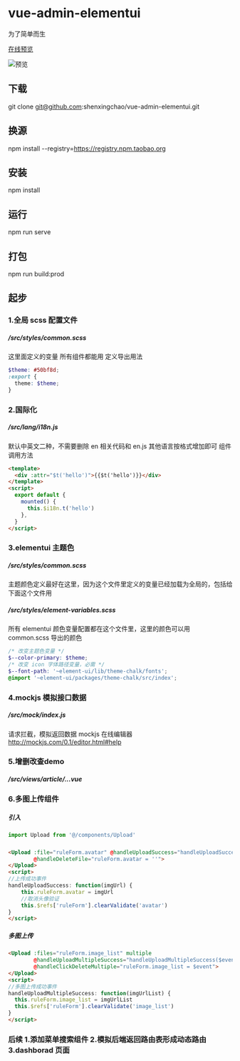 # vue-admin-elementui

为了简单而生

[在线预览](https://shenxingchao.github.io/vue-admin-elementui)

![预览](http://demo.o8o8o8.com/vue-admin-elementui/preview.png)

## 下载

git clone git@github.com:shenxingchao/vue-admin-elementui.git

## 换源

npm install --registry=https://registry.npm.taobao.org

## 安装

npm install

## 运行

npm run serve

## 打包

npm run build:prod

## 起步

### 1.全局 scss 配置文件

##### /src/styles/common.scss

这里面定义的变量 所有组件都能用 定义导出用法

```scss
$theme: #50bf8d;
:export {
  theme: $theme;
}
```

### 2.国际化

##### /src/lang/i18n.js

默认中英文二种，不需要删除 en 相关代码和 en.js
其他语言按格式增加即可
组件调用方法

```html
<template>
  <div :attr="$t('hello')">{{$t('hello')}}</div>
</template>
<script>
  export default {
    mounted() {
      this.$i18n.t('hello')
    },
  }
</script>
```

### 3.elementui 主题色

##### /src/styles/common.scss

主题颜色定义最好在这里，因为这个文件里定义的变量已经加载为全局的，包括给下面这个文件用

##### /src/styles/element-variables.scss

所有 elementui 颜色变量配置都在这个文件里，这里的颜色可以用 common.scss 导出的颜色

```scss
/* 改变主题色变量 */
$--color-primary: $theme;
/* 改变 icon 字体路径变量，必需 */
$--font-path: '~element-ui/lib/theme-chalk/fonts';
@import '~element-ui/packages/theme-chalk/src/index';
```

### 4.mockjs 模拟接口数据

##### /src/mock/index.js

请求拦截，模拟返回数据
mockjs 在线编辑器 http://mockjs.com/0.1/editor.html#help

### 5.增删改查demo

##### /src/views/article/...vue

### 6.多图上传组件


##### 引入
```javascript
import Upload from '@/components/Upload'
```

##### 
```html
<Upload :file="ruleForm.avatar" @handleUploadSuccess="handleUploadSuccess($event)"
        @handleDeleteFile="ruleForm.avatar = ''">
</Upload>
<script>
//上传成功事件
handleUploadSuccess: function(imgUrl) {
    this.ruleForm.avatar = imgUrl
    //取消头像验证
    this.$refs['ruleForm'].clearValidate('avatar')
}
</script>
```
##### 多图上传
```html
<Upload :files="ruleForm.image_list" multiple
        @handleUploadMultipleSuccess="handleUploadMultipleSuccess($event)"
        @handleClickDeleteMultiple="ruleForm.image_list = $event">
</Upload>
<script>
//多图上传成功事件
handleUploadMultipleSuccess: function(imgUrlList) {
  this.ruleForm.image_list = imgUrlList
  this.$refs['ruleForm'].clearValidate('image_list')
}
</script>
```

### 后续 1.添加菜单搜索组件 2.模拟后端返回路由表形成动态路由 3.dashborad 页面
